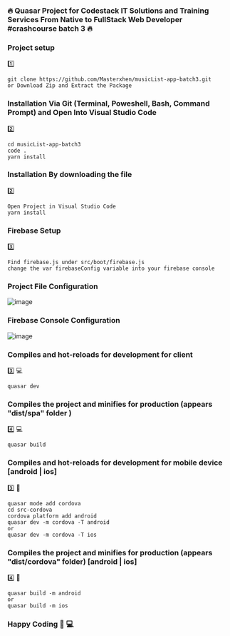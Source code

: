 ### :fire: Quasar Project for Codestack IT Solutions and Training Services From Native to FullStack Web Developer #crashcourse batch 3 :fire:

### Project setup
:one:
```
git clone https://github.com/Masterxhen/musicList-app-batch3.git
or Download Zip and Extract the Package
```


### Installation Via Git (Terminal, Poweshell, Bash, Command Prompt) and Open Into Visual Studio Code
:two:
```
cd musicList-app-batch3
code .
yarn install

```

### Installation By downloading the file
:two:
```
Open Project in Visual Studio Code
yarn install

```

### Firebase Setup 
:three:
```
Find firebase.js under src/boot/firebase.js
change the var firebaseConfig variable into your firebase console

```

### Project File Configuration

![image](https://user-images.githubusercontent.com/30729644/67186338-7b82af80-f41a-11e9-89bf-1ea61ae7e9ef.png)

### Firebase Console Configuration
![image](https://user-images.githubusercontent.com/30729644/67186651-18454d00-f41b-11e9-8fe6-8fd62dbfd24d.png)


### Compiles and hot-reloads for development for client
:three: :computer:
```
quasar dev

```

### Compiles the project and minifies for production (appears "dist/spa" folder )
:four: :computer:
```
quasar build

```

### Compiles and hot-reloads for development for mobile device [android | ios]
:three: :iphone:
```
quasar mode add cordova
cd src-cordova
cordova platform add android
quasar dev -m cordova -T android
or
quasar dev -m cordova -T ios

```

### Compiles the project and minifies for production (appears "dist/cordova" folder) [android | ios]
:four: :iphone:
```
quasar build -m android
or
quasar build -m ios

```

### Happy Coding :muscle: :computer:
